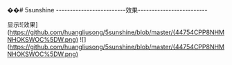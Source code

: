 ��# 5sunshine
-------------------------效果-------------------------

  
显示![效果](https://github.com/huangliusong/5sunshine/blob/master/(44754CPP8NHMNHOKSWOC%5DW.png)
![](https://github.com/huangliusong/5sunshine/blob/master/(44754CPP8NHMNHOKSWOC%5DW.png)
